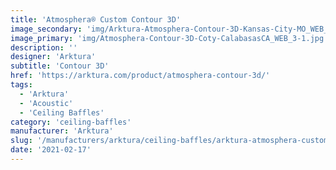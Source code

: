 ```yaml
---
title: 'Atmosphera® Custom Contour 3D'
image_secondary: 'img/Arktura-Atmosphera-Contour-3D-Kansas-City-MO_WEB_3-1600x1078.jpg'
image_primary: 'img/Atmosphera-Contour-3D-Coty-CalabasasCA_WEB_3-1.jpg'
description: ''
designer: 'Arktura'
subtitle: 'Contour 3D'
href: 'https://arktura.com/product/atmosphera-contour-3d/'
tags:
  - 'Arktura'
  - 'Acoustic'
  - 'Ceiling Baffles'
category: 'ceiling-baffles'
manufacturer: 'Arktura'
slug: '/manufacturers/arktura/ceiling-baffles/arktura-atmosphera-custom-contour-3-d'
date: '2021-02-17'
---
```

